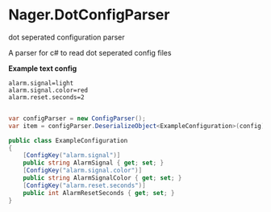 # Nager.DotConfigParser
dot seperated configuration parser

A parser for c# to read dot seperated config files

**Example text config**
```
alarm.signal=light
alarm.signal.color=red
alarm.reset.seconds=2
```

```cs

var configParser = new ConfigParser();
var item = configParser.DeserializeObject<ExampleConfiguration>(config);

public class ExampleConfiguration
{
    [ConfigKey("alarm.signal")]
    public string AlarmSignal { get; set; }
    [ConfigKey("alarm.signal.color")]
    public string AlarmSignalColor { get; set; }
    [ConfigKey("alarm.reset.seconds")]
    public int AlarmResetSeconds { get; set; }
}
```
